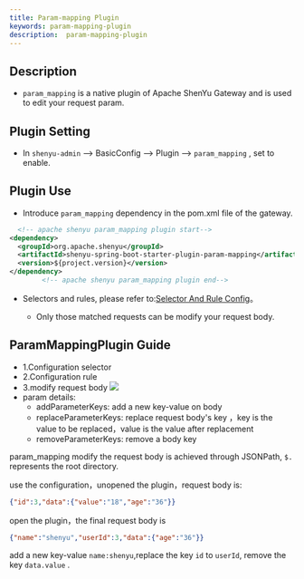 ```yaml
---
title: Param-mapping Plugin
keywords: param-mapping-plugin
description:  param-mapping-plugin
---
```


## Description

* `param_mapping` is a native plugin of Apache ShenYu Gateway and is used to edit your request param.


## Plugin Setting

* In `shenyu-admin` --> BasicConfig --> Plugin --> `param_mapping` , set to enable.

## Plugin Use

* Introduce `param_mapping` dependency in the pom.xml file of the gateway.

```xml
  <!-- apache shenyu param_mapping plugin start-->
<dependency>
  <groupId>org.apache.shenyu</groupId>
  <artifactId>shenyu-spring-boot-starter-plugin-param-mapping</artifactId>
  <version>${project.version}</version>
</dependency>
        <!-- apache shenyu param_mapping plugin end-->
```

* Selectors and rules, please refer to:[Selector And Rule Config](../selector-and-rule)。

  * Only those matched requests can be modify your request body.


## ParamMappingPlugin Guide
* 1.Configuration selector
* 2.Configuration rule
* 3.modify request body
  ![](/img/shenyu/plugin/param-mapping/param-mapping.png)
* param details:
  * addParameterKeys: add a new key-value on body
  * replaceParameterKeys: replace request body's key ，key is the value to be replaced，value is the value after replacement
  * removeParameterKeys: remove a body key

param_mapping modify the request body is achieved through JSONPath, `$.` represents the root directory.

use the configuration，unopened the plugin，request body is:
```json
{"id":3,"data":{"value":"18","age":"36"}}
```
open the plugin，the final request body is 
```json
{"name":"shenyu","userId":3,"data":{"age":"36"}}
```
add a new key-value `name:shenyu`,replace the key `id` to `userId`, remove the key `data.value` .

